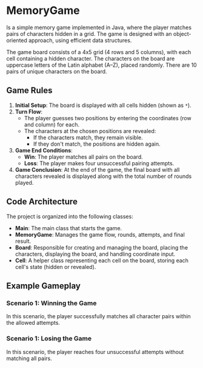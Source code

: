 # MemoryGame

Is a simple memory game implemented in Java, where the player matches pairs of characters hidden in a grid. The game is designed with an object-oriented approach, using efficient data structures.

The game board consists of a 4x5 grid (4 rows and 5 columns), with each cell containing a hidden character. The characters on the board are uppercase letters of the Latin alphabet (A–Z), placed randomly. There are 10 pairs of unique characters on the board.

## Game Rules

1. **Initial Setup**: The board is displayed with all cells hidden (shown as `*`).
2. **Turn Flow**:
   - The player guesses two positions by entering the coordinates (row and column) for each.
   - The characters at the chosen positions are revealed:
     - If the characters match, they remain visible.
     - If they don't match, the positions are hidden again.
3. **Game End Conditions**:
   - **Win**: The player matches all pairs on the board.
   - **Loss**: The player makes four unsuccessful pairing attempts.
4. **Game Conclusion**: At the end of the game, the final board with all characters revealed is displayed along with the total number of rounds played.

## Code Architecture

The project is organized into the following classes:

- **Main**: The main class that starts the game.
- **MemoryGame**: Manages the game flow, rounds, attempts, and final result.
- **Board**: Responsible for creating and managing the board, placing the characters, displaying the board, and handling coordinate input.
- **Cell**: A helper class representing each cell on the board, storing each cell's state (hidden or revealed).


## Example Gameplay

### Scenario 1: Winning the Game

In this scenario, the player successfully matches all character pairs within the allowed attempts.




### Scenario 1: Losing the Game


In this scenario, the player reaches four unsuccessful attempts without matching all pairs.


